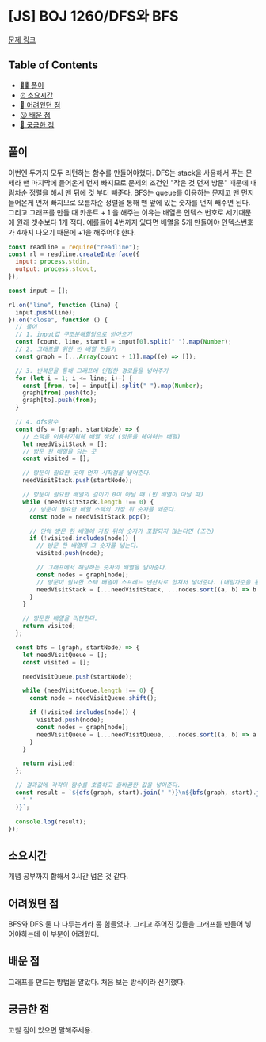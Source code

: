 <!-- 제목으로 다음과 같은 내용으로 작성해주세요 ! -->
<!-- 📚 언어 : e.g. Javascript -> [JS], Python -> [Python]  -->
<!-- 📕 백준 : BOJ 문제번호/문제제목 e.g. BOJ 2577/숫자의 개수 -->
<!-- 📗 프로그래머스 : PRO 문제번호/문제제목 e.g. PRO 120812/최빈값 구하기 -->
<!-- 💁🏻 백준허브를 사용하시면 프로그래머스의 문제번호도 확인하실 수 있습니다 -->

# [JS] BOJ 1260/DFS와 BFS

<!-- 아래에 # 을 지우고 문제 링크를 입력해주세요 ! -->

[문제 링크](https://www.acmicpc.net/problem/1260)

## Table of Contents

- [✍🏻 풀이](#풀이)
- [⏰ 소요시간](#소요시간)
- [🫠 어려웠던 점](#어려웠던-점)
- [😮 배운 점](#배운-점)
- [🤔 궁금한 점](#궁금한-점)

## 풀이

<!-- ```옆에 사용하는 언어를 기입하세요 e.g. javascript, python -->

이번엔 두가지 모두 리턴하는 함수를 만들어야했다.
DFS는 stack을 사용해서 푸는 문제라 맨 마지막에 들어온게 먼저 빠지므로
문제의 조건인 "작은 것 먼저 방문" 때문에 내림차순 정렬을 해서 맨 뒤에 것 부터 빼준다.
BFS는 queue를 이용하는 문제고 맨 먼저들어온게 먼저 빠지므로 오름차순 정렬을 통해
맨 앞에 있는 숫자를 먼저 빼주면 된다.
그리고 그래프를 만들 때 카운트 + 1 을 해주는 이유는 배열은 인덱스 번호로 세기때문에 원래 갯수보다 1개 적다.
예를들어 4번까지 있다면 배열을 5개 만들어야 인덱스번호가 4까지 나오기 때문에 +1을 해주어야 한다.

```javascript
const readline = require("readline");
const rl = readline.createInterface({
  input: process.stdin,
  output: process.stdout,
});

const input = [];

rl.on("line", function (line) {
  input.push(line);
}).on("close", function () {
  // 풀이
  // 1. input값 구조분해할당으로 받아오기
  const [count, line, start] = input[0].split(" ").map(Number);
  // 2. 그래프를 위한 빈 배열 만들기
  const graph = [...Array(count + 1)].map((e) => []);

  // 3. 반복문을 통해 그래프에 인접한 경로들을 넣어주기
  for (let i = 1; i <= line; i++) {
    const [from, to] = input[i].split(" ").map(Number);
    graph[from].push(to);
    graph[to].push(from);
  }

  // 4. dfs함수
  const dfs = (graph, startNode) => {
    // 스택을 이용하기위해 배열 생성 (방문을 해야하는 배열)
    let needVisitStack = [];
    // 방문 한 배열을 담는 곳
    const visited = [];

    // 방문이 필요한 곳에 먼저 시작점을 넣어준다.
    needVisitStack.push(startNode);

    // 방문이 필요한 배열의 길이가 0이 아닐 때 (빈 배열이 아닐 때)
    while (needVisitStack.length !== 0) {
      // 방문이 필요한 배열 스택의 가장 뒤 숫자를 떼준다.
      const node = needVisitStack.pop();

      // 만약 방문 한 배열에 가장 뒤의 숫자가 포함되지 않는다면 (조건)
      if (!visited.includes(node)) {
        // 방문 한 배열에 그 숫쟈를 넣는다.
        visited.push(node);

        // 그래프에서 해당하는 숫자의 배열을 담아준다.
        const nodes = graph[node];
        // 방문이 필요한 스택 배열에 스프레드 연산자로 합쳐서 넣어준다. (내림차순을 통해 작은숫자가 가장 뒤로 오게 할 것)
        needVisitStack = [...needVisitStack, ...nodes.sort((a, b) => b - a)];
      }
    }

    // 방문한 배열을 리턴한다.
    return visited;
  };

  const bfs = (graph, startNode) => {
    let needVisitQueue = [];
    const visited = [];

    needVisitQueue.push(startNode);

    while (needVisitQueue.length !== 0) {
      const node = needVisitQueue.shift();

      if (!visited.includes(node)) {
        visited.push(node);
        const nodes = graph[node];
        needVisitQueue = [...needVisitQueue, ...nodes.sort((a, b) => a - b)];
      }
    }

    return visited;
  };

  // 결과값에 각각의 함수를 호출하고 줄바꿈한 값을 넣어준다.
  const result = `${dfs(graph, start).join(" ")}\n${bfs(graph, start).join(
    " "
  )}`;

  console.log(result);
});
```

## 소요시간

개념 공부까지 합해서 3시간 넘은 것 같다.

## 어려웠던 점

BFS와 DFS 둘 다 다루는거라 좀 힘들었다.
그리고 주어진 값들을 그래프를 만들어 넣어야하는데 이 부분이 어려웠다.

## 배운 점

그래프를 만드는 방법을 알았다. 처음 보는 방식이라 신기했다.

## 궁금한 점

고칠 점이 있으면 말해주세용.
